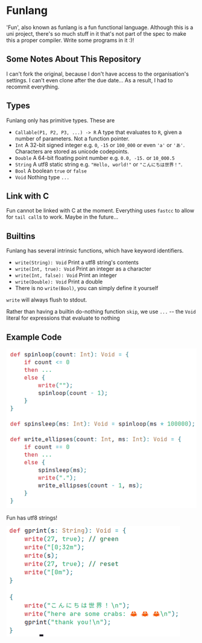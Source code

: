 # Funlang 

'Fun', also known as funlang is a fun functional language.
Although this is a uni project, there's so much stuff in it that's not part
of the spec to make this a proper compiler. Write some programs in it :)!

## Some Notes About This Repository

I can't fork the original, because I don't have access to the organisation's
settings. I can't even clone after the due date... As a result, I had to 
recommit everything.

## Types

Funlang only has primitive types. These are

- `Callable(P1, P2, P3, ...) -> R` A type that evaluates to `R`, given a 
  number of parameters. Not a function pointer.
- `Int` A 32-bit signed integer e.g. `0`, `-15` or `100_000` or even `'a'` or 
  `'あ'`. Characters are stored as unicode codepoints.
- `Double` A 64-bit floating point number e.g. `0.0, -15.` or `10_000.5`
- `String` A utf8 static string e.g. `"Hello, world!"` or `"こんにちは世界！"`. 
- `Bool` A boolean `true` or `false`
- `Void` Nothing type `...`

## Link with C

Fun cannot be linked with C at the moment. Everything uses `fastcc` to allow 
for `tail call`s to work. Maybe in the future...

## Builtins

Funlang has several intrinsic functions, which have keyword identifiers. 

- `write(String): Void` Print a utf8 string's contents
- `write(Int, true): Void` Print an integer as a character
- `write(Int, false): Void` Print an integer
- `write(Double): Void` Print a double
- There is no `write(Bool)`, you can simply define it yourself

`write` will always flush to stdout.

Rather than having a builtin do-nothing function `skip`, we use `...` -- the 
`Void` literal for expressions that evaluate to nothing

## Example Code

![Example .fun code with syntax highlighting](examples/examplefun.png)

Fun has utf8 strings!

![Example .fun code showing utf8 strings](examples/examplefun2.png)
